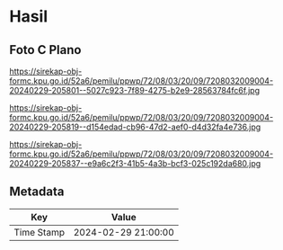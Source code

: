 # Hasil

## Foto C Plano

https://sirekap-obj-formc.kpu.go.id/52a6/pemilu/ppwp/72/08/03/20/09/7208032009004-20240229-205801--5027c923-7f89-4275-b2e9-28563784fc6f.jpg

https://sirekap-obj-formc.kpu.go.id/52a6/pemilu/ppwp/72/08/03/20/09/7208032009004-20240229-205819--d154edad-cb96-47d2-aef0-d4d32fa4e736.jpg

https://sirekap-obj-formc.kpu.go.id/52a6/pemilu/ppwp/72/08/03/20/09/7208032009004-20240229-205837--e9a6c2f3-41b5-4a3b-bcf3-025c192da680.jpg


## Metadata

| Key        | Value               |
| ---------- | ------------------- |
| Time Stamp | 2024-02-29 21:00:00 |



